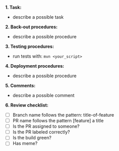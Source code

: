 **1. Task:**
- describe a possible task

**2. Back-out procedures:**
- describe a possible procedure

**3. Testing procedures:**
- run tests with: `mvn <your_script>`

**4. Deployment procedures:**
- describe a possible procedure

**5. Comments:**
- describe a possible comment

**6. Review checklist:**
- [ ] Branch name follows the pattern: title-of-feature
- [ ] PR name follows the pattern [feature] a title
- [ ] Is the PR assigned to someone?
- [ ] Is the PR labeled correctly?
- [ ] Is the build green?
- [ ] Has meme?